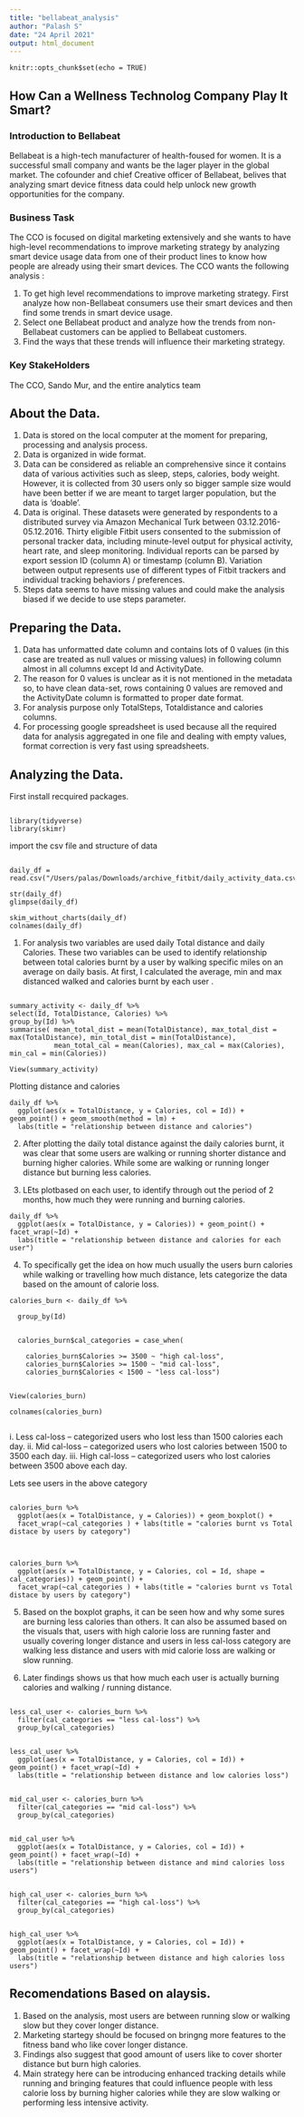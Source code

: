 ```yaml
---
title: "bellabeat_analysis"
author: "Palash S"
date: "24 April 2021"
output: html_document
---
```


```{r setup, include=FALSE}
knitr::opts_chunk$set(echo = TRUE)
```

## How Can a Wellness Technolog Company Play It Smart?


### Introduction to Bellabeat

Bellabeat is a high-tech manufacturer of health-foused for women. It is a successful small company and wants be the lager player in the global market. 
The cofounder and chief Creative officer of Bellabeat, belives that analyzing smart device fitness data could help unlock new growth opportunities for the company.

### Business Task


The CCO is focused on digital marketing extensively and she wants to have high-level recommendations to improve marketing strategy by analyzing smart device usage data from one of their product lines to know how people are already using their smart devices. The CCO wants the following analysis :


1.	To get high level recommendations to improve marketing strategy. First analyze how non-Bellabeat consumers use their smart devices and then find some trends in smart device usage. 
2.	Select one Bellabeat product and analyze how the trends from non-Bellabeat customers can be applied to Bellabeat customers.
3.	Find the ways that these trends will influence their marketing strategy.

### Key StakeHolders
The CCO, Sando Mur, and the entire analytics team



## About the Data.

1.	Data is stored on the local computer at the moment for preparing, processing and analysis process.
2.	Data is organized in wide format.
3.	Data can be considered as reliable an comprehensive since it contains data of various activities such as sleep, steps, calories, body weight. However, it is collected from 30 users only so bigger sample size would have been better if we are meant to target larger population, but the data is ‘doable’.
4.	Data is original. These datasets were generated by respondents to a distributed survey via Amazon Mechanical Turk between 03.12.2016-05.12.2016. Thirty eligible Fitbit users consented to the submission of personal tracker data, including minute-level output for physical activity, heart rate, and sleep monitoring. Individual reports can be parsed by export session ID (column A) or timestamp (column B). Variation between output represents use of different types of Fitbit trackers and individual tracking behaviors / preferences. 
5.	Steps data seems to have missing values and could make the analysis biased if we decide to use steps parameter. 

## Preparing the Data. 

1.	Data has unformatted date column and contains lots of 0 values (in this case are treated as null values or missing values) in following column almost in all columns except Id and ActivityDate. 
2.	The reason for 0 values is unclear as it is not mentioned in the metadata so, to have clean data-set, rows containing 0 values are removed and the ActivityDate column is formatted to proper date format.
3.	For analysis purpose only TotalSteps, Totaldistance and calories columns.
4.	For processing google spreadsheet is used because all the required data for analysis aggregated in one file and dealing with empty values, format correction is very fast using spreadsheets.

## Analyzing the Data.

First install recquired packages.
```{r install packages}

library(tidyverse)
library(skimr)

```
import the csv file and structure of data
```{r load data}

daily_df = read.csv("/Users/palas/Downloads/archive_fitbit/daily_activity_data.csv")

str(daily_df)
glimpse(daily_df)

skim_without_charts(daily_df)
colnames(daily_df)
```


1.	For analysis two variables are used daily Total distance and daily Calories. These two variables can be used to identify relationship between total calories burnt by a user by walking specific miles on an average on daily basis. At first, I calculated the average, min and max distanced walked and calories burnt by each user .

```{r general stats}

summary_activity <- daily_df %>% 
select(Id, TotalDistance, Calories) %>%  
group_by(Id) %>%   
summarise( mean_total_dist = mean(TotalDistance), max_total_dist = max(TotalDistance), min_total_dist = min(TotalDistance),
           mean_total_cal = mean(Calories), max_cal = max(Calories), min_cal = min(Calories))

View(summary_activity)
```

Plotting distance and calories 

```{r ggplot 1}
daily_df %>% 
  ggplot(aes(x = TotalDistance, y = Calories, col = Id)) + geom_point() + geom_smooth(method = lm) + 
  labs(title = "relationship between distance and calories")
```


2.	After plotting the daily total distance against the daily calories burnt, it was clear that some users are walking or running shorter distance and burning higher calories. While some are walking or running longer distance but burning less calories.



3.	LEts plotbased on each user, to identify through out the period of 2 months, how much they were running and burning calories. 

```{r ggplot 2}
daily_df %>% 
  ggplot(aes(x = TotalDistance, y = Calories)) + geom_point() + facet_wrap(~Id) + 
  labs(title = "relationship between distance and calories for each user")
```


4.	To specifically get the idea on how much usually the users burn calories while walking or travelling how much distance, lets categorize the data based on the amount of calorie loss. 
```{r category of calories}
calories_burn <- daily_df %>% 
  
  group_by(Id)


  calories_burn$cal_categories = case_when(
    
    calories_burn$Calories >= 3500 ~ "high cal-loss",
    calories_burn$Calories >= 1500 ~ "mid cal-loss",
    calories_burn$Calories < 1500 ~ "less cal-loss")
  

View(calories_burn)

colnames(calories_burn)


```

i.	Less cal-loss – categorized users who lost less than 1500 calories each day.
ii.	Mid cal-loss – categorized users who lost calories between 1500 to 3500 each day.
iii.	High cal-loss – categorized users who lost calories between 3500 above each day.

Lets see users in the above category

```{r boxplot}

calories_burn %>% 
  ggplot(aes(x = TotalDistance, y = Calories)) + geom_boxplot() +
  facet_wrap(~cal_categories ) + labs(title = "calories burnt vs Total distace by users by category")
```

```{r}


calories_burn %>% 
  ggplot(aes(x = TotalDistance, y = Calories, col = Id, shape = cal_categories)) + geom_point() +
  facet_wrap(~cal_categories ) + labs(title = "calories burnt vs Total distace by users by category")
```

5.	Based on the boxplot graphs, it can be seen how and why some sures are burning less calories than others. It can also be assumed based on the visuals that, users with high calorie loss are running faster and usually covering longer distance and users in less cal-loss category are walking less distance and users with mid calorie loss are walking or slow running.


6.	Later findings shows us that how much each user is actually burning calories and walking / running distance. 
```{r}

less_cal_user <- calories_burn %>% 
  filter(cal_categories == "less cal-loss") %>% 
  group_by(cal_categories) 


less_cal_user %>% 
  ggplot(aes(x = TotalDistance, y = Calories, col = Id)) + geom_point() + facet_wrap(~Id) + 
  labs(title = "relationship between distance and low calories loss")


mid_cal_user <- calories_burn %>% 
  filter(cal_categories == "mid cal-loss") %>% 
  group_by(cal_categories) 


mid_cal_user %>% 
  ggplot(aes(x = TotalDistance, y = Calories, col = Id)) + geom_point() + facet_wrap(~Id) + 
  labs(title = "relationship between distance and mind calories loss users")


high_cal_user <- calories_burn %>% 
  filter(cal_categories == "high cal-loss") %>% 
  group_by(cal_categories) 


high_cal_user %>% 
  ggplot(aes(x = TotalDistance, y = Calories, col = Id)) + geom_point() + facet_wrap(~Id) + 
  labs(title = "relationship between distance and high calories loss users")

```

## Recomendations Based on alaysis.
1.  Based on the analysis, most users are between running slow or walking slow but they cover longer distance.
2.  Marketing startegy should be focused on bringng more features to the fitness band who like cover longer distance.
3.  Findings also suggest that good amount of users like to cover shorter distance but burn high calories. 
4.  Main strategy here can be introducing enhanced tracking details while running and bringing features that could influence people 
with less calorie loss by burning higher calories while they are slow walking or performing less intensive activity. 
